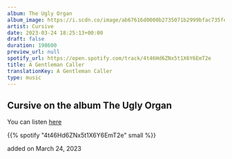 ```yaml
---
album: The Ugly Organ
album_image: https://i.scdn.co/image/ab67616d0000b2735071b2999bfac735febd75ca
artist: Cursive
date: 2023-03-24 18:25:13+00:00
draft: false
duration: 198600
preview_url: null
spotify_url: https://open.spotify.com/track/4t46Hd6ZNx5t1X6Y6EmT2e
title: A Gentleman Caller
translationKey: A Gentleman Caller
type: music
---
```


## Cursive on the album The Ugly Organ

You can listen [here](https://open.spotify.com/track/4t46Hd6ZNx5t1X6Y6EmT2e)

{{% spotify "4t46Hd6ZNx5t1X6Y6EmT2e" small %}}

added on March 24, 2023